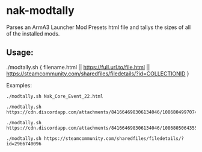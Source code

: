 # nak-modtally

Parses an ArmA3 Launcher Mod Presets html file and tallys the sizes of all of the installed mods.

## Usage:

./modtally.sh { filename.html || https://full.url.to/file.html || https://steamcommunity.com/sharedfiles/filedetails/?id=COLLECTIONID }

Examples:
```
./modtally.sh Nak_Core_Event_22.html
```
```
./modtally.sh https://cdn.discordapp.com/attachments/841664698306134046/1086804997074853919/Nak_Core_Event_22.html
```
```
./modtally.sh https://cdn.discordapp.com/attachments/841664698306134046/1086805064355692674/Nak_OptionalCore_22.html
```
```
./modtally.sh https://steamcommunity.com/sharedfiles/filedetails/?id=2966740096
```
